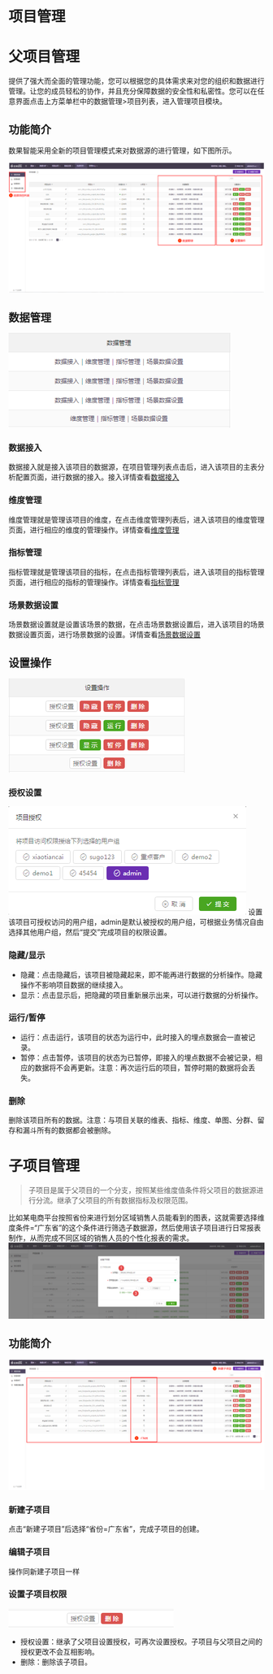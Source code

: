 # 项目管理

# 父项目管理

提供了强大而全面的管理功能，您可以根据您的具体需求来对您的组织和数据进行管理。让您的成员轻松的协作，并且充分保障数据的安全性和私密性。您可以在任意界面点击上方菜单栏中的数据管理>项目列表，进入管理项目模块。

## 功能简介

数果智能采用全新的项目管理模式来对数据源的进行管理，如下图所示。

![](/assets/gl/3.png)

## 数据管理

![](/assets/gl/4.png)

### **数据接入**

数据接入就是接入该项目的数据源，在项目管理列表点击后，进入该项目的主表分析配置页面，进行数据的接入。接入详情查看[数据接入](data-access/README.md)

### **维度管理**

维度管理就是管理该项目的维度，在点击维度管理列表后，进入该项目的维度管理页面，进行相应的维度的管理操作。详情查看[维度管理](visual-track/mana-dimensions.md)

### **指标管理**

指标管理就是管理该项目的指标，在点击指标管理列表后，进入该项目的指标管理页面，进行相应的指标的管理操作。详情查看[指标管理](visual-track/mana-measures.md)

### **场景数据设置**

场景数据设置就是设置该场景的数据，在点击场景数据设置后，进入该项目的场景数据设置页面，进行场景数据的设置。详情查看[场景数据设置](analytics/README.md)

## 设置操作

![](/assets/gl/5.png)

### **授权设置**
![](/assets/gl/6.png)
设置该项目可授权访问的用户组，admin是默认被授权的用户组，可根据业务情况自由选择其他用户组，然后“提交”完成项目的权限设置。

### **隐藏/显示**
* 隐藏：点击隐藏后，该项目被隐藏起来，即不能再进行数据的分析操作。隐藏操作不影响项目数据的继续接入。
* 显示：点击显示后，把隐藏的项目重新展示出来，可以进行数据的分析操作。

### **运行/暂停**
* 运行：点击运行，该项目的状态为运行中，此时接入的埋点数据会一直被记录。
* 暂停：点击暂停，该项目的状态为已暂停，即接入的埋点数据不会被记录，相应的数据将不会再更新。注意：再次运行后的项目，暂停时期的数据将会丢失。

### **删除**

删除该项目所有的数据。注意：与项目关联的维表、指标、维度、单图、分群、留存和漏斗所有的数据都会被删除。

# 子项目管理
>子项目是属于父项目的一个分支，按照某些维度值条件将父项目的数据源进行分流。继承了父项目的所有数据指标及权限范围。

比如某电商平台按照省份来进行划分区域销售人员能看到的图表，这就需要选择维度条件=“广东省”的这个条件进行筛选子数据源，然后使用该子项目进行日常报表制作，从而完成不同区域的销售人员的个性化报表的需求。
 ![](/assets/gl/8.png)

## 功能简介
 ![](/assets/gl/7.png)

### 新建子项目
点击“新建子项目”后选择“省份=广东省”，完成子项目的创建。  

### 编辑子项目
操作同新建子项目一样

### 设置子项目权限
 ![](/assets/gl/9.png)
* 授权设置：继承了父项目设置授权，可再次设置授权。子项目与父项目之间的授权更改不会互相影响。    
* 删除：删除该子项目。

